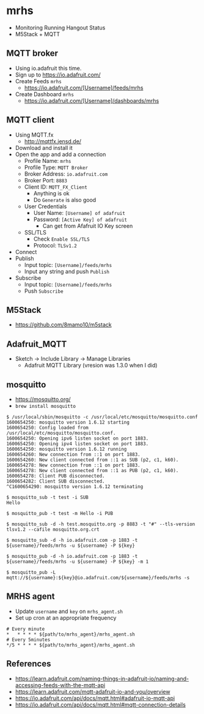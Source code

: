 # mrhs
- Monitoring Running Hangout Status
- M5Stack + MQTT

## MQTT broker
- Using io.adafruit this time.
- Sign up to https://io.adafruit.com/
- Create Feeds `mrhs`
  - https://io.adafruit.com/[Username]/feeds/mrhs
- Create Dashboard `mrhs`
  - https://io.adafruit.com/[Username]/dashboards/mrhs

## MQTT client
- Using MQTT.fx
  - http://mqttfx.jensd.de/
- Download and install it
- Open the app and add a connection
  - Profile Name: `mrhs`
  - Profile Type: `MQTT Broker`
  - Broker Address: `io.adafruit.com`
  - Broker Port: `8883`
  - Client ID: `MQTT_FX_Client`
    - Anything is ok
    - Do `Generate` is also good
  - User Credentials
    - User Name: `[Username] of adafruit`
    - Password: `[Active Key] of adafruit`
      - Can get from Afafruit IO Key screen
  - SSL/TLS
    - Check `Enable SSL/TLS`
    - Protocol: `TLSv1.2`
- Connect
- Publish
  - Input topic: `[Username]/feeds/mrhs`
  - Input any string and push `Publish`
- Subscribe
  - Input topic: `[Username]/feeds/mrhs`
  - Push `Subscribe`

## M5Stack
- https://github.com/8mamo10/m5stack

## Adafruit_MQTT
- Sketch -> Include Library -> Manage Libraries
  - Adafruit MQTT Library (vresion was 1.3.0 when I did)

## mosquitto
- https://mosquitto.org/
- `brew install mosquitto`
```
$ /usr/local/sbin/mosquitto -c /usr/local/etc/mosquitto/mosquitto.conf
1600654250: mosquitto version 1.6.12 starting
1600654250: Config loaded from /usr/local/etc/mosquitto/mosquitto.conf.
1600654250: Opening ipv6 listen socket on port 1883.
1600654250: Opening ipv4 listen socket on port 1883.
1600654250: mosquitto version 1.6.12 running
1600654260: New connection from ::1 on port 1883.
1600654260: New client connected from ::1 as SUB (p2, c1, k60).
1600654278: New connection from ::1 on port 1883.
1600654278: New client connected from ::1 as PUB (p2, c1, k60).
1600654278: Client PUB disconnected.
1600654282: Client SUB disconnected.
^C1600654290: mosquitto version 1.6.12 terminating
```

```
$ mosquitto_sub -t test -i SUB
Hello
```

```
$ mosquitto_pub -t test -m Hello -i PUB
```

```
$ mosquitto_sub -d -h test.mosquitto.org -p 8883 -t "#" --tls-version tlsv1.2 --cafile mosquitto.org.crt
```

```
$ mosquitto_sub -d -h io.adafruit.com -p 1883 -t ${username}/feeds/mrhs -u ${username} -P ${key}
```

```
$ mosquitto_pub -d -h io.adafruit.com -p 1883 -t ${username}/feeds/mrhs -u ${username} -P ${key} -m 1
```

```
$ mosquitto_pub -L mqtt://${username}:${key}@io.adafruit.com/${username}/feeds/mrhs -s
```

## MRHS agent
- Update `username` and `key` on `mrhs_agent.sh`
- Set up cron at an appropriate frequency

```
# Every minute
*   * * * * ${path/to/mrhs_agent}/mrhs_agent.sh
# Every 5minutes
*/5 * * * * ${path/to/mrhs_agent}/mrhs_agent.sh
```

## References
- https://learn.adafruit.com/naming-things-in-adafruit-io/naming-and-accessing-feeds-with-the-mqtt-api
- https://learn.adafruit.com/mqtt-adafruit-io-and-you/overview
- https://io.adafruit.com/api/docs/mqtt.html#adafruit-io-mqtt-api
- https://io.adafruit.com/api/docs/mqtt.html#mqtt-connection-details
